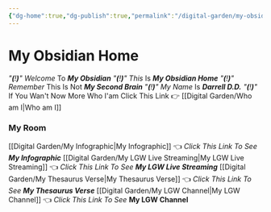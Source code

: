 ```yaml
---
{"dg-home":true,"dg-publish":true,"permalink":"/digital-garden/my-obsidian-home/","tags":"gardenEntry","dgPassFrontmatter":true}
---
```



# My Obsidian Home

*"**(**!**)**"*    *Welcome* To ***My Obsidian*** 
*"**(**!**)**"*    *This* Is ***My Obsidian Home***
*"**(**!**)**"*    *Remember* This Is Not ***My Second Brain***
*"**(**!**)**"*    *My Name* Is ***Darrell D.D.*** 
*"**(**!**)**"*    If You Wan't Now More Who I'am Click This Link 👉 [[Digital Garden/Who am I\|Who am I]]

### My Room
[[Digital Garden/My Infographic\|My Infographic]] 👈 *Click This Link To See* ***My Infographic*** 
[[Digital Garden/My LGW Live Streaming\|My LGW Live Streaming]] 👈 *Click This Link To See* ***My LGW Live Streaming***
[[Digital Garden/My Thesaurus Verse\|My Thesaurus Verse]] 👈 *Click This Link To See* ***My Thesaurus Verse***
[[Digital Garden/My LGW Channel\|My LGW Channel]] 👈 *Click This Link To See* **My LGW Channel**

